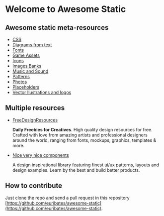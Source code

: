 # Welcome to Awesome Static

## Awesome static meta-resources

- [CSS](css.md)
- [Diagrams from text](diagrams-from-text.md)
- [Fonts](fonts.md)
- [Game Assets](game-assets.md)
- [Icons](icons.md)
- [Images Banks](images.md)
- [Music and Sound](music.md)
- [Patterns](patterns.md)
- [Photos](photos.md)
- [Placeholders](placeholders.md)
- [Vector Ilustrations and logos](illustrations.md)


## Multiple resources

- [FreeDesignResources](https://freedesignresources.net/)

  **Daily Freebies for Creatives**.  High quality design resources for
  free. Crafted with love from amazing artists and professional
  designers around the world, ranging from fonts, mockups, graphics,
  templates & more.

- [Nice very nice components](https://www.niceverynice.com/components)

  A design inspirational library featuring finest ui/ux patterns,
  layouts and design examples. Learn by the best and build better
  products.

## How to contribute

Just clone the repo and send a pull request in this repository
[https://github.com/euribates/awesome-static](https://github.com/euribates/awesome-static).
